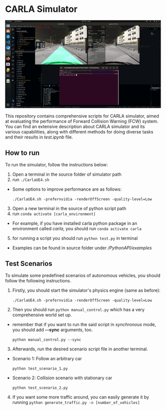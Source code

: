 # CARLA Simulator

<p align="center">
   <img src="media/carla_test.gif"/>
</p>

This repository contains comprehensive scripts for CARLA simulator, aimed at evaluating the performance of Forward Collision Warning (FCW) system.
You can find an extensive description about CARLA simulator and its various capabilities, along with different methods for doing diverse tasks and their results in *test.ipynb* file.

## How to run
To run the simulator, follow the instructions below:
1. Open a terminal in the source folder of simulator path
2. run `./CarlaUE4.sh` 
- Some options to improve performance are as follows:

   `./CarlaUE4.sh -prefernvidia -renderOffScreen -quality-level=Low`

3. Open a new terminal in the source of python script path
4. run `conda activate [carla_environment]`
- For example, if you have installed carla python package in an environment called *carla*, you should run `conda activate carla`
5. for running a script you should run `python test.py` in terminal
- Examples can be found in source folder under */PythonAPI/examples*

## Test Scenarios
To simulate some predefined scenarios of autonomous vehicles, you should follow the following instructions.
1. Firstly, you should start the simulator's physics engine (same as before):

   `./CarlaUE4.sh -prefernvidia -renderOffScreen -quality-level=Low`

2. Then you should run `python manual_control.py` which has a very comprehensive world set up.
- remember that if you want to run the said script in *synchronous* mode, you should add **--sync** arguments, too.

   `python manual_control.py --sync`

3. Afterwards, run the desired scenario script file in another terminal.
- Scenario 1: Follow an arbitrary car
  
   `python test_scenario_1.py`

- Scenario 2: Collision scenario with stationary car
  
   `python test_scenario_2.py`

4. If you want some more traffic around, you can easily generate it by running `python generate_traffic.py -n [number_of_vehicles]`
